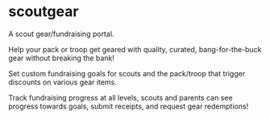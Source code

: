 # scoutgear
A scout gear/fundraising portal.

Help your pack or troop get geared with quality, curated, bang-for-the-buck gear without breaking the bank!

Set custom fundraising goals for scouts and the pack/troop that trigger discounts on various gear items.

Track fundraising progress at all levels, scouts and parents can see progress towards goals, submit receipts, and request gear redemptions!
